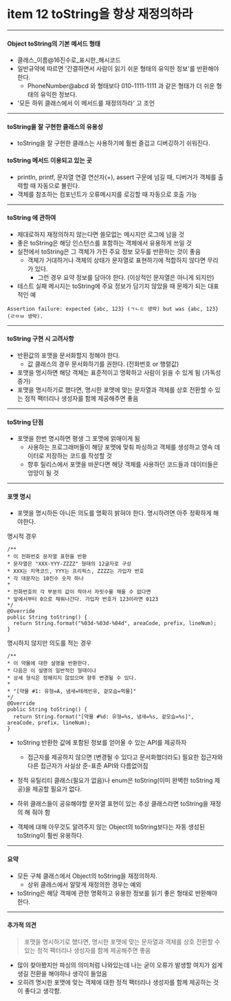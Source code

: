 # item 12 toString을 항상 재정의하라

---

#### Object toString의 기본 메서드 형태
- 클래스_이름@16진수로_표시한_해시코드
- 일반규약에 따르면 '간결하면서 사람이 읽기 쉬운 형태의 유익한 정보'를 반환해야 한다.
    - PhoneNumber@abcd 와 형태보다 010-1111-1111 과 같은 형태가 더 쉬운 형태의 유익한 정보다.
- '모든 하위 클래스에서 이 메서드를 재정의하라' 고 조언

---

#### toString을 잘 구현한 클래스의 유용성
- toString을 잘 구현한 클래스는 사용하기에 훨씬 즐겁고 디버깅하기 쉬워진다.

#### toString 메서드 이용되고 있는 곳
- println, printf, 문자열 연결 연산자(+), assert 구문에 넘길 때, 디버거가 객체를 출력할 때 자동으로 불린다.
- 객체를 참조하는 컴포넌트가 오류메시지를 로깅할 때 자동으로 호출 가능

---

#### toString 에 관하여
- 제대로하지 재정의하지 않는다면 쓸모없는 메시지만 로그에 남을 것
- 좋은 toString은 해당 인스턴스를 포함하는 객체에서 유용하게 쓰일 것
- 실전에서 toString은 그 객체가 가진 주요 정보 모두를 반환하는 것이 좋음
  - 객체가 거대하거나 객체의 상태가 문자열로 표현하기에 적합하지 않다면 무리가 있다.
    - 그런 경우 요약 정보를 담아야 한다. (이상적인 문자열은 아니게 되지만)
- 테스트 실패 메시지는 toString에 주요 정보가 담기지 않았을 때 문제가 되는 대표적인 예
```
Assertion failure: expected {abc, 123} (ㄱㄴㄷ 생략) but was {abc, 123} (ㄹㅁㅂ 생략).
```

---

#### toString 구현 시 고려사항
- 반환값의 포맷을 문서화할지 정해야 한다.
  - 값 클래스의 경우 문서화하기를 권한다. (전화번호 or 행렬값)
- 포맷을 명시하면 해당 객체는 표준적이고 명확하고 사람이 읽을 수 있게 됨 (가독성 증가)
- 포맷을 명시하기로 했다면, 명시한 포맷에 맞는 문자열과 객체를 상호 전환할 수 있는 정적 팩터리나 생성자를 함께 제공해주면 좋음

---

#### toString 단점
- 포맷을 한번 명시하면 평생 그 포맷에 얽매이게 됨
  - 사용하는 프로그래머들이 해당 포맷에 맞춰 파싱하고 객체를 생성하고 영속 데이터로 저장하는 코드를 작성할 것
  - 향후 릴리스에서 포맷을 바꾼다면 해당 객체를 사용하던 코드들과 데이터들은 엉망이 될 것

---

#### 포맷 명시
- 포맷을 명시하든 아니든 의도를 명확히 밝혀야 한다. 명시하려면 아주 정확하게 해야한다.

명시적 경우
```
/**
* 이 전화번호 문자열 표현을 반환
* 문자열은 "XXX-YYY-ZZZZ" 형태의 12글자로 구성
* XXX는 지역코드, YYY는 프리픽스, ZZZZ는 가입자 번호
* 각 대문자는 10진수 숫자 하나
* 
* 전화번호의 각 부분의 값이 작아서 자릿수를 채울 수 없다면
* 앞에서부터 0으로 채워나간다. 가입자 번호가 123이라면 0123
*/
@Override
public String toString() {
  return String.format("%03d-%03d-%04d", areaCode, prefix, lineNum);
}
```

명시하지 않지만 의도를 적는 경우
```
/**
* 이 약물에 대한 설명을 반환한다.
* 다음은 이 설명의 일반적인 형태이나
* 상세 형식은 정해지지 않았으며 향후 변경될 수 있다.
* 
* "[약물 #1: 유형=A, 냄새=테레빈유, 겉모습=먹물]"
*/
@Override
public String toString() {
  return String.format("[약물 #%d: 유형=%s, 냄새=%s, 겉모습=%s]", areaCode, prefix, lineNum);
}
```

- toString 반환한 값에 포함된 정보를 얻어올 수 있는 API를 제공하자
  - 접근자를 제공하지 않으면 (변경될 수 있다고 문서화했더라도) 필요한 접근자와 다른 접근자가 사실상 준-표준 API와 다름없어짐

- 정적 유틸리티 클래스(필요가 없음)나 enum은 toString(이미 완벽한 toString 제공)을 제공할 필요가 없다.

- 하위 클래스들이 공유해야할 문자열 표현이 있는 추상 클래스라면 toString을 재정의 해 줘야 함

- 객체에 대해 아무것도 알려주지 않는 Object의 toString보다는 자동 생성된 toString이 훨씬 유용하다.

---

#### 요약
- 모든 구체 클래스에서 Object의 toString을 재정의하자.
  - 상위 클래스에서 알맞게 재정의한 경우는 예외
- toString은 해당 객체에 관한 명확하고 유용한 정보를 읽기 좋은 형태로 반환해야 한다.


---

#### 추가적 의견
> 포맷을 명시하기로 했다면, 명시한 포맷에 맞는 문자열과 객체를 상호 전환할 수 있는 정적 팩터리나 생성자를 함께 제공해주면 좋음
- 많이 찾아봤지만 파싱의 의미처럼 나와있는데 나는 굳이 오류가 발생할 여지가 쉽게 생길 전환을 해야하나 생각이 들었음
- 오히려 명시한 포맷에 맞는 객체에 대한 정적 팩터리나 생성자를 함께 제공하는 것이 좋다고 생각함.

